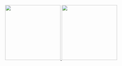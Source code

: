 <div>
<a href="https://github.com/seu-usuário-aqui">
<img loading="lazy" height="180em" src="https://github-readme-stats.vercel.app/api/top-langs/?username=vitoria-ketily&layout=compact&langs_count=7&theme=dracula"/>
<img loading="lazy" height="180em" src="https://github-readme-stats.vercel.app/api?username=vitoria-ketily&show_icons=true&theme=dracula&include_all_commits=true&count_private=true"/>
</div>